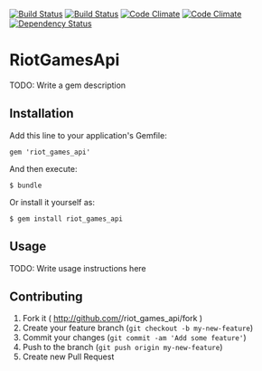 [![Build Status](https://drone.io/github.com/shishi/riot_games_api/status.png)](https://drone.io/github.com/shishi/riot_games_api/latest)
[![Build Status](https://travis-ci.org/shishi/riot_games_api.svg?branch=master)](https://travis-ci.org/shishi/riot_games_api)
[![Code Climate](https://codeclimate.com/github/shishi/riot_games_api.png)](https://codeclimate.com/github/shishi/riot_games_api) [![Code Climate](https://codeclimate.com/github/shishi/riot_games_api/coverage.png
)](https://codeclimate.com/github/shishi/riot_games_api)
[![Dependency Status](https://gemnasium.com/shishi/riot_games_api.png)](https://gemnasium.com/shishi/riot_games_api)

# RiotGamesApi

TODO: Write a gem description

## Installation

Add this line to your application's Gemfile:

    gem 'riot_games_api'

And then execute:

    $ bundle

Or install it yourself as:

    $ gem install riot_games_api

## Usage

TODO: Write usage instructions here

## Contributing

1. Fork it ( http://github.com/<my-github-username>/riot_games_api/fork )
2. Create your feature branch (`git checkout -b my-new-feature`)
3. Commit your changes (`git commit -am 'Add some feature'`)
4. Push to the branch (`git push origin my-new-feature`)
5. Create new Pull Request
